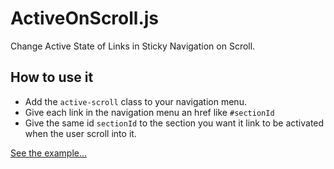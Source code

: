 # ActiveOnScroll.js

Change Active State of Links in Sticky Navigation on Scroll.

## How to use it

* Add the `active-scroll` class to your navigation menu.
* Give each link in the navigation menu an href like `#sectionId`
* Give the same id `sectionId` to the section you want it link to be activated when the user scroll into it.

[See the example...](https://opmarq.github.io/ActiveOnScrollJs/Example/index.html)
